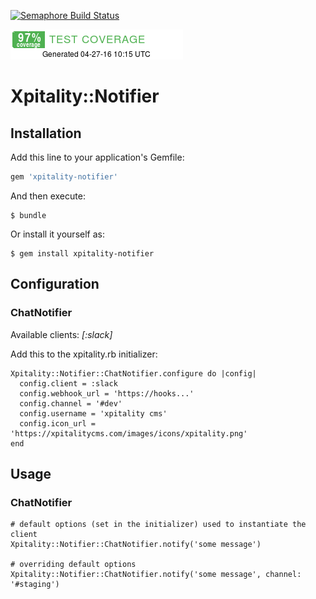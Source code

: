[![Semaphore Build Status](https://semaphoreci.com/api/v1/marko_xpitality/xpitality-notifier/branches/master/badge.svg)](https://semaphoreci.com/marko_xpitality/xpitality-notifier)

![Simplecov Coverage badge](/coverage/coverage-badge.png?raw=true "Coverage badge")

# Xpitality::Notifier


## Installation

Add this line to your application's Gemfile:

```ruby
gem 'xpitality-notifier'
```

And then execute:

    $ bundle

Or install it yourself as:

    $ gem install xpitality-notifier


## Configuration 

### ChatNotifier

Available clients: *[:slack]*

Add this to the xpitality.rb initializer:

    Xpitality::Notifier::ChatNotifier.configure do |config|
      config.client = :slack
      config.webhook_url = 'https://hooks...'
      config.channel = '#dev'
      config.username = 'xpitality cms'
      config.icon_url = 'https://xpitalitycms.com/images/icons/xpitality.png'
    end

## Usage

### ChatNotifier

    # default options (set in the initializer) used to instantiate the client
    Xpitality::Notifier::ChatNotifier.notify('some message')
    
    # overriding default options
    Xpitality::Notifier::ChatNotifier.notify('some message', channel: '#staging')